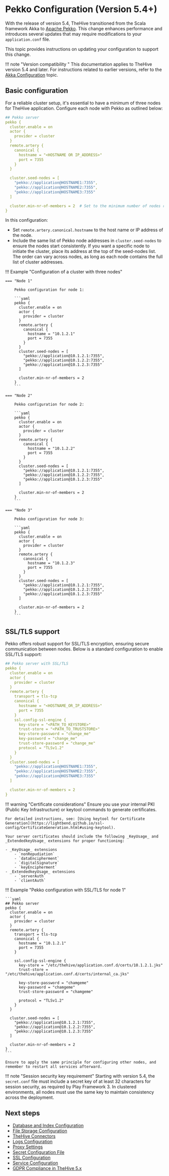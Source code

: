 # Pekko Configuration (Version 5.4+)

With the release of version 5.4, TheHive transitioned from the Scala framework Akka to [Apache Pekko](https://pekko.apache.org/). This change enhances performance and introduces several updates that may require modifications to your `application.conf` file.

This topic provides instructions on updating your configuration to support this change.

!!! note "Version compatibility "
    This documentation applies to TheHive version 5.4 and later. For instructions related to earlier versions, refer to the [Akka Configuration](./akka.md) topic.

## Basic configuration

For a reliable cluster setup, it's essential to have a minimum of three nodes for TheHive application. Configure each node with Pekko as outlined below:

```yaml
## Pekko server
pekko {
  cluster.enable = on
  actor {
    provider = cluster
  }
  remote.artery {
    canonical {
      hostname = "<HOSTNAME OR IP_ADDRESS>"
      port = 7355
    }
  }

  cluster.seed-nodes = [ 
    "pekko://application@HOSTNAME1:7355", 
    "pekko://application@HOSTNAME2:7355", 
    "pekko://application@HOSTNAME3:7355" 
  ]

  cluster.min-nr-of-members = 2  # Set to the minimum number of nodes required
}
```

In this configuration:

- Set `remote.artery.canonical.hostname` to the host name or IP address of the node.
- Include the same list of Pekko node addresses in `cluster.seed-nodes` to ensure the nodes start consistently. If you want a specific node to initiate the cluster, place its address at the top of the seed-nodes list. The order can vary across nodes, as long as each node contains the full list of cluster addresses.

!!! Example "Configuration of a cluster with three nodes"

    === "Node 1"

        Pekko configuration for node 1:

        ```yaml
        pekko {
          cluster.enable = on
          actor {
            provider = cluster
          }
          remote.artery {
            canonical {
              hostname = "10.1.2.1"
              port = 7355
            }
          }
          cluster.seed-nodes = [
            "pekko://application@10.1.2.1:7355",
            "pekko://application@10.1.2.2:7355",
            "pekko://application@10.1.2.3:7355"
          ]

          cluster.min-nr-of-members = 2
        }
        ```

    === "Node 2"

        Pekko configuration for node 2:

        ```yaml
        pekko {
          cluster.enable = on
          actor {
            provider = cluster
          }
          remote.artery {
            canonical {
              hostname = "10.1.2.2"
              port = 7355
            }
          }
          cluster.seed-nodes = [
            "pekko://application@10.1.2.1:7355",
            "pekko://application@10.1.2.2:7355",
            "pekko://application@10.1.2.3:7355"
          ]

          cluster.min-nr-of-members = 2
        }
        ```

    === "Node 3"

        Pekko configuration for node 3:

        ```yaml
        pekko {
          cluster.enable = on
          actor {
            provider = cluster
          }
          remote.artery {
            canonical {
              hostname = "10.1.2.3"
              port = 7355
            }
          }
          cluster.seed-nodes = [
            "pekko://application@10.1.2.1:7355",
            "pekko://application@10.1.2.2:7355",
            "pekko://application@10.1.2.3:7355"
          ]

          cluster.min-nr-of-members = 2
        }
        ```

## SSL/TLS support

Pekko offers robust support for SSL/TLS encryption, ensuring secure communication between nodes. Below is a standard configuration to enable SSL/TLS support:

```yaml
## Pekko server with SSL/TLS
pekko {
  cluster.enable = on
  actor {
    provider = cluster
  }
  remote.artery {
    transport = tls-tcp
    canonical {
      hostname = "<HOSTNAME_OR_IP_ADDRESS>"
      port = 7355
    }
    ssl.config-ssl-engine {
      key-store = "<PATH_TO_KEYSTORE>"
      trust-store = "<PATH_TO_TRUSTSTORE>"
      key-store-password = "change_me"
      key-password = "change_me"
      trust-store-password = "change_me"
      protocol = "TLSv1.2"
    }
  }
  cluster.seed-nodes = [
    "pekko://application@HOSTNAME1:7355",
    "pekko://application@HOSTNAME2:7355",
    "pekko://application@HOSTNAME3:7355"
  ]

  cluster.min-nr-of-members = 2
}
```

!!! warning "Certificate considerations"
    Ensure you use your internal PKI (Public Key Infrastructure) or keytool commands to generate certificates.
    
    For detailed instructions, see: [Using keytool for Certificate Generation](https://lightbend.github.io/ssl-config/CertificateGeneration.html#using-keytool).

    Your server certificates should include the following _KeyUsage_ and _ExtendedkeyUsage_ extensions for proper functioning:
        
    - _KeyUsage_ extensions
        - `nonRepudiation`
        - `dataEncipherment`
        - `digitalSignature`
        - `keyEncipherment`
    - _ExtendedkeyUsage_ extensions
        - `serverAuth`
        - `clientAuth`

!!! Example "Pekko configuration with SSL/TLS for node 1"

    ```yaml
    ## Pekko server
    pekko {
      cluster.enable = on
      actor {
        provider = cluster
      }
      remote.artery {
        transport = tls-tcp
        canonical {
          hostname = "10.1.2.1"
          port = 7355
        }

        ssl.config-ssl-engine {
          key-store = "/etc/thehive/application.conf.d/certs/10.1.2.1.jks"
          trust-store = "/etc/thehive/application.conf.d/certs/internal_ca.jks"

          key-store-password = "chamgeme"
          key-password = "chamgeme"
          trust-store-password = "chamgeme"

          protocol = "TLSv1.2"
        }
      }
      
      cluster.seed-nodes = [ 
        "pekko://application@10.1.2.1:7355", 
        "pekko://application@10.1.2.2:7355", 
        "pekko://application@10.1.2.3:7355" 
      ]

      cluster.min-nr-of-members = 2
    }
    ```

    Ensure to apply the same principle for configuring other nodes, and remember to restart all services afterward.

!!! note "Session security key requirement"
    Starting with version 5.4, the `secret.conf` file must include a secret key of at least 32 characters for session security, as required by Play Framework 3. In clustered environments, all nodes must use the same key to maintain consistency across the deployment.

<h2>Next steps</h2>

* [Database and Index Configuration](database.md)
* [File Storage Configuration](file-storage.md)
* [TheHive Connectors](connectors.md)
* [Logs Configuration](logs.md)
* [Proxy Settings](proxy.md)
* [Secret Configuration File](secret.md)
* [SSL Configuration](ssl.md)
* [Service Configuration](service.md)
* [GDPR Compliance in TheHive 5.x](gdpr.md)
